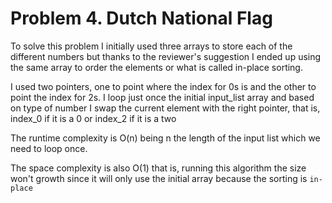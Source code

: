 # Problem 4. Dutch National Flag

To solve this problem I initially used three arrays to store each of the different numbers but thanks to
the reviewer's suggestion I ended up using the same array to order the elements or what is called in-place
sorting.

I used two pointers, one to point where the index for 0s is and the other to point the index for 2s.
I loop just once the initial input_list array and based on type of number I swap the current element with 
 the right pointer, that is, index_0 if it is a 0 or index_2 if it is a two
 
The runtime complexity is O(n) being n the length of the input list which we need to loop once.

The space complexity is also O(1) that is, running this algorithm the size won't growth since it will only
use the initial array because the sorting is `in-place`